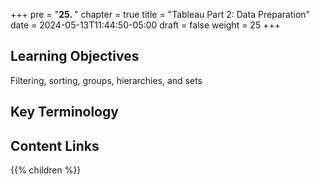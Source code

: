 +++
pre = "<b>25. </b>"
chapter = true
title = "Tableau Part 2: Data Preparation"
date = 2024-05-13T11:44:50-05:00
draft = false
weight = 25
+++

## Learning Objectives 

Filtering, sorting, groups, hierarchies, and sets

## Key Terminology

## Content Links

{{% children %}}
